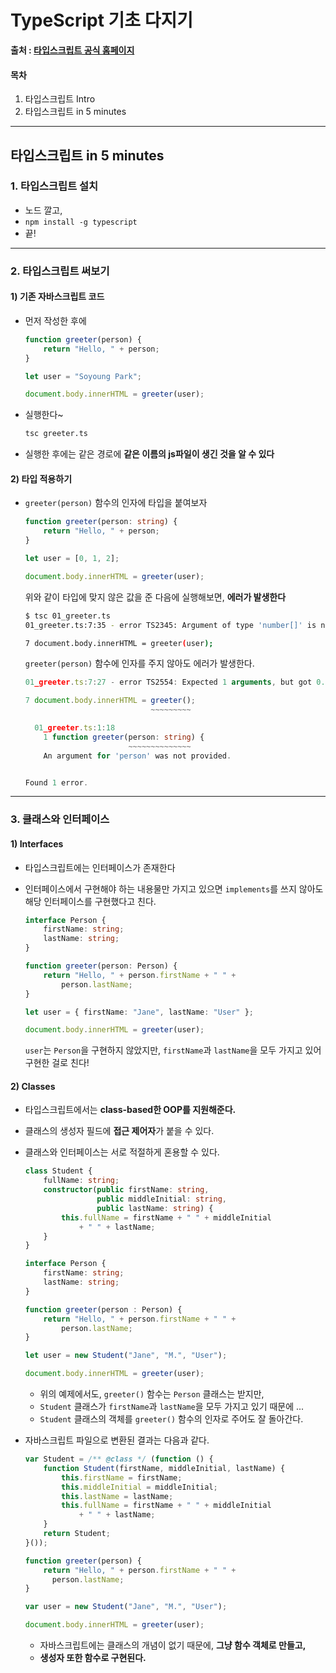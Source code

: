 # TypeScript 기초 다지기

 **출처 : [타입스크립트 공식 홈페이지](https://www.typescriptlang.org/docs/home.html)**

#### 목차

1. 타입스크립트 Intro
2. 타입스크립트 in 5 minutes

___

## 타입스크립트 in 5 minutes

### 1. 타입스크립트 설치

- 노드 깔고, 
- `npm install -g typescript` 
- 끝!



___

### 2. 타입스크립트 써보기

#### 1) 기존 자바스크립트 코드

- 먼저 작성한 후에

  ```javascript
  function greeter(person) {
      return "Hello, " + person;
  }
  
  let user = "Soyoung Park";
  
  document.body.innerHTML = greeter(user);
  ```

- 실행한다~

  ```sh
  tsc greeter.ts
  ```

- 실행한 후에는 같은 경로에 **같은 이름의 js파일이 생긴 것을 알 수 있다**



#### 2) 타입 적용하기

- `greeter(person)` 함수의 인자에 타입을 붙여보자

  ```typescript
  function greeter(person: string) {
      return "Hello, " + person;
  }
  
  let user = [0, 1, 2];
  
  document.body.innerHTML = greeter(user);
  ```

  위와 같이 타입에 맞지 않은 값을 준 다음에 실행해보면, **에러가 발생한다**

  ```sh
  $ tsc 01_greeter.ts
  01_greeter.ts:7:35 - error TS2345: Argument of type 'number[]' is not assignable to parameter of type 'string'.
  
  7 document.body.innerHTML = greeter(user);
  ```

  `greeter(person)` 함수에 인자를 주지 않아도 에러가 발생한다.

  ```typescript
  01_greeter.ts:7:27 - error TS2554: Expected 1 arguments, but got 0.
  
  7 document.body.innerHTML = greeter();
                              ~~~~~~~~~
  
    01_greeter.ts:1:18
      1 function greeter(person: string) {
                         ~~~~~~~~~~~~~~
      An argument for 'person' was not provided.
  
  
  Found 1 error.
  ```



___

### 3. 클래스와 인터페이스

#### 1) Interfaces

- 타입스크립트에는 인터페이스가 존재한다

- 인터페이스에서 구현해야 하는 내용물만 가지고 있으면 `implements`를 쓰지 않아도 해당 인터페이스를 구현했다고 친다.

  ```typescript
  interface Person {
      firstName: string;
      lastName: string;
  }
  
  function greeter(person: Person) {
      return "Hello, " + person.firstName + " " + 
          person.lastName;
  }
  
  let user = { firstName: "Jane", lastName: "User" };
  
  document.body.innerHTML = greeter(user);
  ```

  `user`는 `Person`을 구현하지 않았지만, `firstName`과 `lastName`을 모두 가지고 있어 구현한 걸로 친다!

#### 2) Classes

- 타입스크립트에서는 **class-based한 OOP를 지원해준다.**

- 클래스의 생성자 필드에 **접근 제어자**가 붙을 수 있다.

- 클래스와 인터페이스는 서로 적절하게 혼용할 수 있다.

  ```typescript
  class Student {
      fullName: string;
      constructor(public firstName: string, 
                  public middleInitial: string, 
                  public lastName: string) {
          this.fullName = firstName + " " + middleInitial
              + " " + lastName;
      }
  }
  
  interface Person {
      firstName: string;
      lastName: string;
  }
  
  function greeter(person : Person) {
      return "Hello, " + person.firstName + " " + 
          person.lastName;
  }
  
  let user = new Student("Jane", "M.", "User");
  
  document.body.innerHTML = greeter(user);
  ```

  - 위의 예제에서도, `greeter()` 함수는 `Person` 클래스는 받지만,
  - `Student` 클래스가 `firstName`과 `lastName`을 모두 가지고 있기 때문에 ...
  - `Student` 클래스의 객체를 `greeter()` 함수의 인자로 주어도 잘 돌아간다.

  

- 자바스크립트 파일으로 변환된 결과는 다음과 같다.

  ```javascript
  var Student = /** @class */ (function () {
      function Student(firstName, middleInitial, lastName) {
          this.firstName = firstName;
          this.middleInitial = middleInitial;
          this.lastName = lastName;
          this.fullName = firstName + " " + middleInitial
              + " " + lastName;
      }
      return Student;
  }());
  
  function greeter(person) {
      return "Hello, " + person.firstName + " " + 
      	person.lastName;
  }
  
  var user = new Student("Jane", "M.", "User");
  
  document.body.innerHTML = greeter(user);
  ```

  - 자바스크립트에는 클래스의 개념이 없기 때문에, **그냥 함수 객체로 만들고,**
  - **생성자 또한 함수로 구현된다.**







